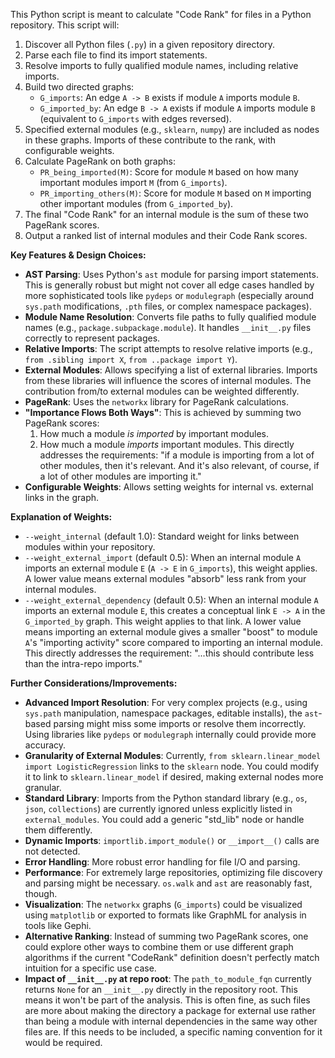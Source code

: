 This Python script is meant to calculate "Code Rank" for files in a Python repository. This script will:

1.  Discover all Python files (`.py`) in a given repository directory.
2.  Parse each file to find its import statements.
3.  Resolve imports to fully qualified module names, including relative imports.
4.  Build two directed graphs:
    * `G_imports`: An edge `A -> B` exists if module `A` imports module `B`.
    * `G_imported_by`: An edge `B -> A` exists if module `A` imports module `B` (equivalent to `G_imports` with edges reversed).
5.  Specified external modules (e.g., `sklearn`, `numpy`) are included as nodes in these graphs. Imports of these contribute to the rank, with configurable weights.
6.  Calculate PageRank on both graphs:
    * `PR_being_imported(M)`: Score for module `M` based on how many important modules import `M` (from `G_imports`).
    * `PR_importing_others(M)`: Score for module `M` based on `M` importing other important modules (from `G_imported_by`).
7.  The final "Code Rank" for an internal module is the sum of these two PageRank scores.
8.  Output a ranked list of internal modules and their Code Rank scores.

**Key Features & Design Choices:**

* **AST Parsing**: Uses Python's `ast` module for parsing import statements. This is generally robust but might not cover all edge cases handled by more sophisticated tools like `pydeps` or `modulegraph` (especially around `sys.path` modifications, `.pth` files, or complex namespace packages).
* **Module Name Resolution**: Converts file paths to fully qualified module names (e.g., `package.subpackage.module`). It handles `__init__.py` files correctly to represent packages.
* **Relative Imports**: The script attempts to resolve relative imports (e.g., `from .sibling import X`, `from ..package import Y`).
* **External Modules**: Allows specifying a list of external libraries. Imports from these libraries will influence the scores of internal modules. The contribution from/to external modules can be weighted differently.
* **PageRank**: Uses the `networkx` library for PageRank calculations.
* **"Importance Flows Both Ways"**: This is achieved by summing two PageRank scores:
    1.  How much a module *is imported* by important modules.
    2.  How much a module *imports* important modules.
    This directly addresses the requirements: "if a module is importing from a lot of other modules, then it's relevant. And it's also relevant, of course, if a lot of other modules are importing it."
* **Configurable Weights**: Allows setting weights for internal vs. external links in the graph.


**Explanation of Weights:**

* `--weight_internal` (default 1.0): Standard weight for links between modules within your repository.
* `--weight_external_import` (default 0.5): When an internal module `A` imports an external module `E` (`A -> E` in `G_imports`), this weight applies. A lower value means external modules "absorb" less rank from your internal modules.
* `--weight_external_dependency` (default 0.5): When an internal module `A` imports an external module `E`, this creates a conceptual link `E -> A` in the `G_imported_by` graph. This weight applies to that link. A lower value means importing an external module gives a smaller "boost" to module `A`'s "importing activity" score compared to importing an internal module. This directly addresses the requirement: "...this should contribute less than the intra-repo imports."

**Further Considerations/Improvements:**

* **Advanced Import Resolution**: For very complex projects (e.g., using `sys.path` manipulation, namespace packages, editable installs), the `ast`-based parsing might miss some imports or resolve them incorrectly. Using libraries like `pydeps` or `modulegraph` internally could provide more accuracy.
* **Granularity of External Modules**: Currently, `from sklearn.linear_model import LogisticRegression` links to the `sklearn` node. You could modify it to link to `sklearn.linear_model` if desired, making external nodes more granular.
* **Standard Library**: Imports from the Python standard library (e.g., `os`, `json`, `collections`) are currently ignored unless explicitly listed in `external_modules`. You could add a generic "std_lib" node or handle them differently.
* **Dynamic Imports**: `importlib.import_module()` or `__import__()` calls are not detected.
* **Error Handling**: More robust error handling for file I/O and parsing.
* **Performance**: For extremely large repositories, optimizing file discovery and parsing might be necessary. `os.walk` and `ast` are reasonably fast, though.
* **Visualization**: The `networkx` graphs (`G_imports`) could be visualized using `matplotlib` or exported to formats like GraphML for analysis in tools like Gephi.
* **Alternative Ranking**: Instead of summing two PageRank scores, one could explore other ways to combine them or use different graph algorithms if the current "CodeRank" definition doesn't perfectly match intuition for a specific use case.
* **Impact of `__init__.py` at repo root**: The `path_to_module_fqn` currently returns `None` for an `__init__.py` directly in the repository root. This means it won't be part of the analysis. This is often fine, as such files are more about making the directory a package for external use rather than being a module with internal dependencies in the same way other files are. If this needs to be included, a specific naming convention for it would be required.